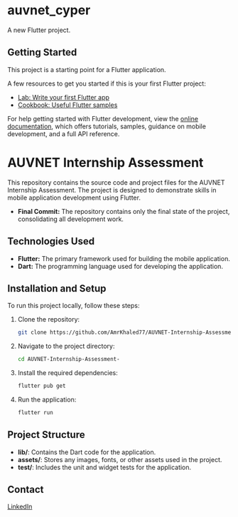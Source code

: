 # auvnet_cyper

A new Flutter project.

## Getting Started

This project is a starting point for a Flutter application.

A few resources to get you started if this is your first Flutter project:

- [Lab: Write your first Flutter app](https://docs.flutter.dev/get-started/codelab)
- [Cookbook: Useful Flutter samples](https://docs.flutter.dev/cookbook)

For help getting started with Flutter development, view the
[online documentation](https://docs.flutter.dev/), which offers tutorials,
samples, guidance on mobile development, and a full API reference.


# AUVNET Internship Assessment

This repository contains the source code and project files for the AUVNET Internship Assessment. The project is designed to demonstrate skills in mobile application development using Flutter.



- **Final Commit:** The repository contains only the final state of the project, consolidating all development work.

## Technologies Used

- **Flutter:** The primary framework used for building the mobile application.
- **Dart:** The programming language used for developing the application.

## Installation and Setup

To run this project locally, follow these steps:

1. Clone the repository:
    ```bash
    git clone https://github.com/AmrKhaled77/AUVNET-Internship-Assessment-.git
    ```
2. Navigate to the project directory:
    ```bash
    cd AUVNET-Internship-Assessment-
    ```
3. Install the required dependencies:
    ```bash
    flutter pub get
    ```
4. Run the application:
    ```bash
    flutter run
    ```

## Project Structure

- **lib/**: Contains the Dart code for the application.
- **assets/**: Stores any images, fonts, or other assets used in the project.
- **test/**: Includes the unit and widget tests for the application.





## Contact

 [LinkedIn](https://www.linkedin.com/in/amrkhaled77/) 

